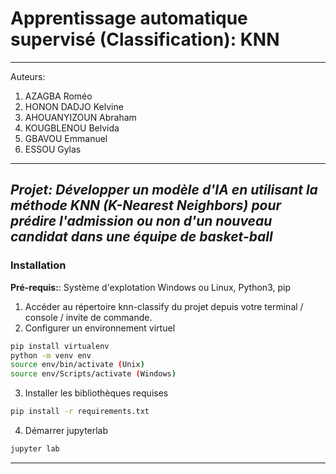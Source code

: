 # Apprentissage automatique supervisé (Classification): KNN

---

Auteurs:

1. AZAGBA Roméo
2. HONON DADJO Kelvine
3. AHOUANYIZOUN Abraham
4. KOUGBLENOU Belvida
5. GBAVOU Emmanuel
6. ESSOU Gylas

---

## _Projet: Développer un modèle d'IA en utilisant la méthode KNN (K-Nearest Neighbors) pour prédire l'admission ou non d'un nouveau candidat dans une équipe de basket-ball_

### Installation

**Pré-requis:**: Système d'explotation Windows ou Linux, Python3, pip

1. Accéder au répertoire knn-classify du projet depuis votre terminal / console / invite de commande.
2. Configurer un environnement virtuel

```bash
pip install virtualenv
python -m venv env
source env/bin/activate (Unix)
source env/Scripts/activate (Windows)
```

3. Installer les bibliothèques requises

```bash
pip install -r requirements.txt
```

4. Démarrer jupyterlab

```bash
jupyter lab
```

---
